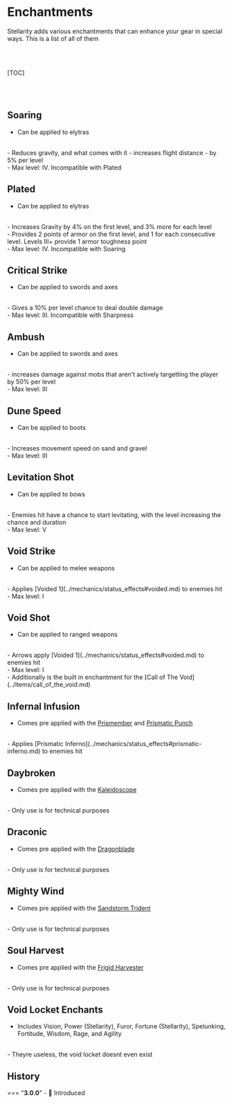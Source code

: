 # Enchantments
Stellarity adds various enchantments that can enhance your gear in special ways. This is a list of all of them

<br><br>

[TOC]

<br><br>

## Soaring
- Can be applied to elytras
<br>
- Reduces gravity, and what comes with it - increases flight distance - by 5% per level
<br>
- Max level: IV. Incompatible with Plated

## Plated
- Can be applied to elytras
<br>
- Increases Gravity by 4% on the first level, and 3% more for each level
<br>
- Provides 2 points of armor on the first level, and 1 for each consecutive level. Levels III+ provide 1 armor toughness point
<br>
- Max level: IV. Incompatible with Soaring

## Critical Strike
- Can be applied to swords and axes
<br>
- Gives a 10% per level chance to deal double damage
<br>
- Max level: III. Incompatible with Sharpness

## Ambush
- Can be applied to swords and axes
<br>
- increases damage against mobs that aren't actively targetting the player by 50% per level
<br>
- Max level: III

## Dune Speed
- Can be applied to boots
<br>
- Increases movement speed on sand and gravel
<br>
- Max level: III

## Levitation Shot
- Can be applied to bows
<br>
- Enemies hit have a chance to start levitating, with the level increasing the chance and duration
<br>
- Max level: V

## Void Strike
- Can be applied to melee weapons
<br>
- Applies [Voided 1](../mechanics/status_effects#voided.md) to enemies hit
<br>
- Max level: I

## Void Shot
- Can be applied to ranged weapons
<br>
- Arrows apply [Voided 1](../mechanics/status_effects#voided.md) to enemies hit
<br>
- Max level: I
<br>
- Additionally is the built in enchantment for the [Call of The Void](../items/call_of_the_void.md)

## Infernal Infusion
- Comes pre applied with the [Prismember](../items/prismember.md) and [Prismatic Punch](../items/prismatic_punch.md)
<br>
- Applies [Prismatic Inferno](../mechanics/status_effects#prismatic-inferno.md) to enemies hit

## Daybroken
- Comes pre applied with the [Kaleidoscope](../items/kaleidoscope.md)
<br>
- Only use is for technical purposes

## Draconic
- Comes pre applied with the [Dragonblade](../items/dragonblade.md)
<br>
- Only use is for technical purposes

## Mighty Wind
- Comes pre applied with the [Sandstorm Trident](../items/sandstorm_trident.md)
<br>
- Only use is for technical purposes

## Soul Harvest
- Comes pre applied with the [Frigid Harvester](../items/frigid_harvester.md)
<br>
- Only use is for technical purposes

## Void Locket Enchants
- Includes Vision, Power (Stellarity), Furor, Fortune (Stellarity), Spelunking, Fortitude, Wisdom, Rage, and Agility
<br>
- Theyre useless, the void locket doesnt even exist

## History
=== "**3.0.0**"
    - :rocket: Introduced